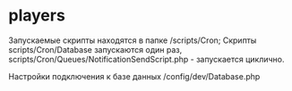 players
=======
Запускаемые скрипты находятся в папке /scripts/Cron;
Скрипты scripts/Cron/Database запускаются один раз, scripts/Cron/Queues/NotificationSendScript.php - запускается циклично.

Настройки подключения к базе данных /config/dev/Database.php
  


